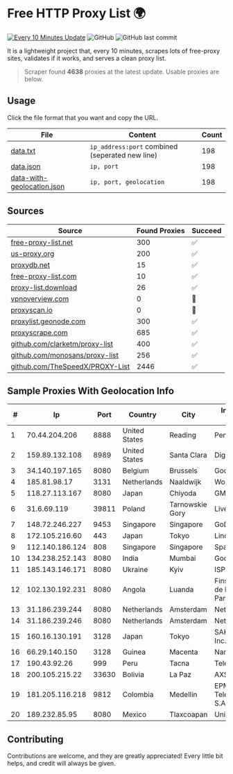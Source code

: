 
# Free HTTP Proxy List 🌍

[![Every 10 Minutes Update](https://github.com/mertguvencli/http-proxy-list/actions/workflows/main.yml/badge.svg?branch=main)](https://github.com/mertguvencli/http-proxy-list/actions/workflows/main.yml)
![GitHub](https://img.shields.io/github/license/mertguvencli/http-proxy-list)
![GitHub last commit](https://img.shields.io/github/last-commit/mertguvencli/http-proxy-list)

It is a lightweight project that, every 10 minutes, scrapes lots of free-proxy sites, validates if it works, and serves a clean proxy list.


> Scraper found **4638** proxies at the latest update. Usable proxies are below.

## Usage

Click the file format that you want and copy the URL.


|File|Content|Count|
|----|-------|-----|
|[data.txt](https://raw.githubusercontent.com/mertguvencli/http-proxy-list/main/proxy-list/data.txt)|`ip_address:port` combined (seperated new line)|198|
|[data.json](https://raw.githubusercontent.com/mertguvencli/http-proxy-list/main/proxy-list/data.json)|`ip, port`|198|
|[data-with-geolocation.json](https://raw.githubusercontent.com/mertguvencli/http-proxy-list/main/proxy-list/data-with-geolocation.json)|`ip, port, geolocation`|198|

## Sources

|Source|Found Proxies|Succeed|
|------|-------------|-------|
|[free-proxy-list.net](https://free-proxy-list.net)|300|✅|
|[us-proxy.org](https://www.us-proxy.org)|200|✅|
|[proxydb.net](http://proxydb.net)|15|✅|
|[free-proxy-list.com](https://free-proxy-list.com/?page=&port=&type%5B%5D=http&type%5B%5D=https&up_time=0&search=Search)|10|✅|
|[proxy-list.download](https://www.proxy-list.download/HTTP)|26|✅|
|[vpnoverview.com](https://vpnoverview.com/privacy/anonymous-browsing/free-proxy-servers)|0|🚫|
|[proxyscan.io](https://www.proxyscan.io)|0|🚫|
|[proxylist.geonode.com](https://proxylist.geonode.com/api/proxy-list?limit=300&page=1&sort_by=lastChecked&sort_type=desc&protocols=http,https)|300|✅|
|[proxyscrape.com](https://api.proxyscrape.com/v2/?request=displayproxies&protocol=http&timeout=10000&country=all&ssl=all&anonymity=all)|685|✅|
|[github.com/clarketm/proxy-list](https://raw.githubusercontent.com/clarketm/proxy-list/master/proxy-list-raw.txt)|400|✅|
|[github.com/monosans/proxy-list](https://raw.githubusercontent.com/monosans/proxy-list/main/proxies/http.txt)|256|✅|
|[github.com/TheSpeedX/PROXY-List](https://raw.githubusercontent.com/TheSpeedX/PROXY-List/master/http.txt)|2446|✅|


## Sample Proxies With Geolocation Info

|#|Ip|Port|Country|City|Internet Service Provider|
|-|--|----|-------|----|-------------------------|
|1|70.44.204.206|8888|United States|Reading|PenTeleData Inc.|
|2|159.89.132.108|8989|United States|Santa Clara|DigitalOcean, LLC|
|3|34.140.197.165|8080|Belgium|Brussels|Google LLC|
|4|185.81.98.17|3131|Netherlands|Naaldwijk|WorldStream B.V.|
|5|118.27.113.167|8080|Japan|Chiyoda|GMO Internet, Inc.|
|6|31.6.69.119|39811|Poland|Tarnowskie Gory|Livenet sp. z o.o.|
|7|148.72.246.227|9453|Singapore|Singapore|GoDaddy.com, LLC|
|8|172.105.216.60|443|Japan|Tokyo|Linode, LLC|
|9|112.140.186.124|808|Singapore|Singapore|Sparkstation Pte Ltd|
|10|134.238.252.143|8080|India|Mumbai|Google LLC|
|11|185.143.146.171|8080|Ukraine|Kyiv|ISP UTELS|
|12|102.130.192.231|8080|Angola|Luanda|Finstar - Sociedade de Investimento e Participacoes S.A|
|13|31.186.239.244|8080|Netherlands|Amsterdam|NetSkope Inc|
|14|31.186.239.246|8080|Netherlands|Amsterdam|NetSkope Inc|
|15|160.16.130.191|3128|Japan|Tokyo|SAKURA Internet Inc.|
|16|66.29.140.150|3128|Guinea|Macenta|Namecheap, Inc.|
|17|190.43.92.26|999|Peru|Tacna|Telefonica Del Peru|
|18|200.105.215.22|33630|Bolivia|La Paz|AXS Bolivia S. A.|
|19|181.205.116.218|9812|Colombia|Medellín|EPM Telecomunicaciones S.A. E.S.P.|
|20|189.232.85.95|8080|Mexico|Tlaxcoapan|Uninet S.A. de C.V.|



## Contributing

Contributions are welcome, and they are greatly appreciated! Every
little bit helps, and credit will always be given.


